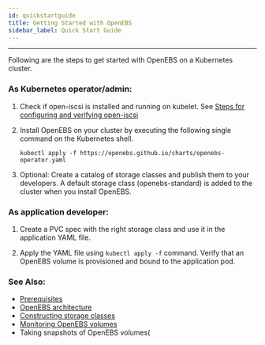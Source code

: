```yaml
---
id: quickstartguide
title: Getting Started with OpenEBS
sidebar_label: Quick Start Guide
---
```


------

Following are the steps to get started with OpenEBS on a Kubernetes cluster.

### As Kubernetes operator/admin:

1. Check if open-iscsi is installed and running on kubelet. See [Steps for configuring and verifying open-iscsi](/docs/prerequisites.html#steps-for-configuring-and-verifying-open-iscsi)

2. Install OpenEBS on your cluster by executing the following single command on the Kubernetes shell.

   ```
   kubectl apply -f https://openebs.github.io/charts/openebs-operator.yaml
   ```

3. Optional: Create a catalog of storage classes and publish them to your developers. A default storage class (openebs-standard) is added to the cluster when you install OpenEBS.

### As application developer:

1. Create a PVC spec with the right storage class and use it in the application YAML file.

2. Apply the YAML file using `kubectl apply -f` command. Verify that an OpenEBS volume is provisioned and bound to the application pod.


### See Also:

- [Prerequisites](/docs/prerequisites.html)
- [OpenEBS architecture](/docs/architecture.html)
- [Constructing storage classes](/docs/architecture.html)
- [Monitoring OpenEBS volumes](/storagepolicies.html#volume-monitoring-policy)
- Taking snapshots of OpenEBS volumes(



<!-- Hotjar Tracking Code for https://docs.openebs.io -->
<script>
   (function(h,o,t,j,a,r){
       h.hj=h.hj||function(){(h.hj.q=h.hj.q||[]).push(arguments)};
       h._hjSettings={hjid:785693,hjsv:6};
       a=o.getElementsByTagName('head')[0];
       r=o.createElement('script');r.async=1;
       r.src=t+h._hjSettings.hjid+j+h._hjSettings.hjsv;
       a.appendChild(r);
   })(window,document,'https://static.hotjar.com/c/hotjar-','.js?sv=');
</script>
